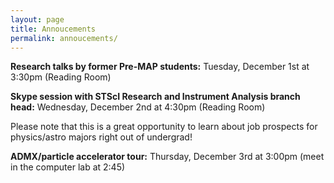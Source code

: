 ```yaml
---
layout: page
title: Annoucements
permalink: annoucements/
---
```


**Research talks by former Pre-MAP students:** Tuesday, December 1st at 3:30pm (Reading Room)

**Skype session with STScI Research and Instrument Analysis branch head:** Wednesday, December 2nd at 4:30pm (Reading Room)

Please note that this is a great opportunity to learn about job prospects for physics/astro majors right out of undergrad! 

**ADMX/particle accelerator tour:** Thursday, December 3rd at 3:00pm (meet in the computer lab at 2:45)
